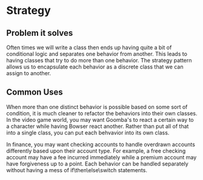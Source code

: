 # Strategy

## Problem it solves
Often times we will write a class then ends up having quite a bit of conditional logic and separates one behavior from another. 
This leads to having classes that try to do more than one behavior. The strategy pattern allows us to encapsulate each behavior as a discrete class that we can assign to another.

## Common Uses
When more than one distinct behavior is possible based on some sort of condition, it is much cleaner to refactor the behaviors into their own classes.
In the video game world, you may want Goomba's to react a certain way to a character while having Bowser react another. Rather than put all of that into a single class, you can put each behvavior into its own class.

In finance, you may want checking accounts to handle overdrawn accounts differently based upon their account type. For example, a free checking account may have a fee incurred immediately while a premium account may have forgiveness up to a point.
Each behavior can be handled separately without having a mess of if\then\else\switch statements.
